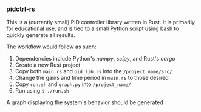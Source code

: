 ### pidctrl-rs

This is a (currently small) PID controller library written in Rust. It
is primarily for educational use, and is tied to a small Python script
using bash to quickly generate all results.

The workflow would follow as such:
  1. Dependencies include Python's *numpy*, *scipy*, and Rust's *cargo*
  2. Create a new Rust project
  3. Copy both `main.rs` and `pid_lib.rs` into the `/project_name/src/`
  4. Change the gains and time period in `main.rs` to those desired
  5. Copy `run.sh` and `graph.py` into `/project_name/`
  6. Run using `$ ./run.sh`

A graph displaying the system's behavior should be generated
